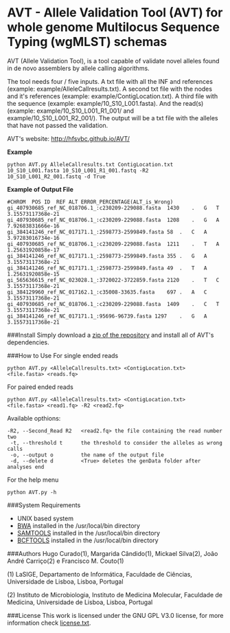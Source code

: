 # AVT - Allele Validation Tool (AVT) for whole genome Multilocus Sequence Typing (wgMLST) schemas
AVT (Allele Validation Tool), is a tool capable of validate novel alleles found in de novo assemblers by allele calling algorithms.

The tool needs four / five inputs. A txt file with all the INF and references (example: example/AlleleCallresults.txt). A second txt file with the nodes and it's references (example: example/ContigLocation.txt). A third file with the sequence (example: example/10_S10_L001.fasta). And the read(s) (example: example/10_S10_L001_R1_001/ and example/10_S10_L001_R2_001/). The output will be a txt file with the alleles that have not passed the validation.

AVT's website: http://hfsvbc.github.io/AVT/

**Example**
```
python AVT.py AlleleCallresults.txt ContigLocation.txt 10_S10_L001.fasta 10_S10_L001_R1_001.fastq -R2 10_S10_L001_R2_001.fastq -d True
```

**Example of Output File**
```
#CHROM	POS	ID	REF	ALT	ERROR_PERCENTAGE(ALT_is_Wrong)
gi_407930685_ref_NC_018706.1_:c230209-229088.fasta	1430	.	G	T	3.15573117368e-21
gi_407930685_ref_NC_018706.1_:c230209-229088.fasta	1208	.	G	A	7.92683831666e-16
gi_384141246_ref_NC_017171.1_:2598773-2599849.fasta	58	.	C	A	3.97283016734e-16
gi_407930685_ref_NC_018706.1_:c230209-229088.fasta	1211	.	T	A	1.25631920858e-17
gi_384141246_ref_NC_017171.1_:2598773-2599849.fasta	355	.	G	A	3.15573117368e-21
gi_384141246_ref_NC_017171.1_:2598773-2599849.fasta	49	.	T	A	1.25631920858e-15
gi_565636615_ref_NC_023028.1_:3720022-3722859.fasta	2120	.	T	C	3.15573117368e-21
gi_384129960_ref_NC_017162.1_:c35008-33635.fasta	697	.	A	C	3.15573117368e-21
gi_407930685_ref_NC_018706.1_:c230209-229088.fasta	1409	.	C	T	3.15573117368e-21
gi_384141246_ref_NC_017171.1_:95696-96739.fasta	1297	.	G	A	3.15573117368e-21
```

###Install
Simply download a [zip of the repository](https://github.com/HFSVBC/AVT/archive/master.zip) and install all of AVT's <a name="SR"></a>dependencies.

###How to Use
For single ended reads
```
python AVT.py <AlleleCallresults.txt> <ContigLocation.txt> <file.fasta> <reads.fq>
```
For paired ended reads
```
python AVT.py <AlleleCallresults.txt> <ContigLocation.txt> <file.fasta> <read1.fq> -R2 <read2.fq>
```
Available opthions:
```
-R2, --Second_Read R2   <read2.fq> the file containing the read number two
 -t, --threshold t      the threshold to consider the alleles as wrong calls
 -o, --output o         the name of the output file
 -d, --delete d         <True> deletes the genData folder after analyses end
```
For the help menu
```
python AVT.py -h
```
###System Requirements
- UNIX based system
- [BWA](http://bio-bwa.sourceforge.net) installed in the /usr/local/bin directory
- [SAMTOOLS](http://samtools.sourceforge.net) installed in the /usr/local/bin directory
- [BCFTOOLS](http://www.htslib.org/download/) installed in the /usr/local/bin directory

###Authors
Hugo Curado(1), Margarida Cândido(1), Mickael Silva(2), João André Carriço(2) e Francisco M. Couto(1)

(1) LaSIGE, Departamento de Informática, Faculdade de Ciências, Universidade de Lisboa, Lisboa, Portugal

(2) Instituto de Microbiologia, Instituto de Medicina Molecular, Faculdade de Medicina, Universidade de Lisboa, Lisboa, Portugal

###License
This work is licensed under the GNU GPL V3.0 license, for more information check [license.txt](https://github.com/HFSVBC/AVT/blob/master/license.txt).
